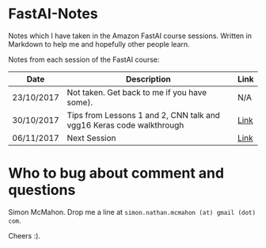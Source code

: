 # FastAI-Notes
Notes which I have taken in the Amazon FastAI course sessions. Written in Markdown to help me and hopefully other people learn.

Notes from each session of the FastAI course:

|Date   |Description  | Link  |
|---    |---          | ---   |
|23/10/2017 | Not taken. Get back to me if you have some). | N/A |
|30/10/2017 | Tips from Lessons 1 and 2, CNN talk and vgg16 Keras code walkthrough | [Link](../master/FastAI%20notes%2030-10-2017.md)|
|06/11/2017 | Next Session | [Link](../master/FastAI%20notes%2006-11-2017.md)|

# Who to bug about comment and questions

Simon McMahon. Drop me a line at `simon.nathan.mcmahon (at) gmail (dot) com`. 

Cheers :).
